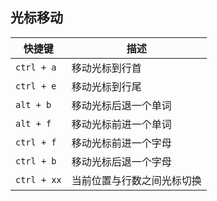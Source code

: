 ## 光标移动
快捷键|描述
-----------|------------
`ctrl + a` | 移动光标到行首
`ctrl + e` | 移动光标到行尾
`alt + b` | 移动光标后退一个单词
`alt + f` | 移动光标前进一个单词
`ctrl + f` | 移动光标前进一个字母
`ctrl + b` | 移动光标后退一个字母
`ctrl + xx` | 当前位置与行数之间光标切换